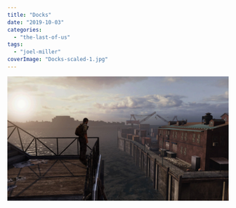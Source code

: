 ```yaml
---
title: "Docks"
date: "2019-10-03"
categories: 
  - "the-last-of-us"
tags: 
  - "joel-miller"
coverImage: "Docks-scaled-1.jpg"
---
```


[![](images/Docks-scaled-1.jpg)](https://davidpeach.co.uk/wp-content/uploads/2023/03/Docks-scaled-1.jpg)

